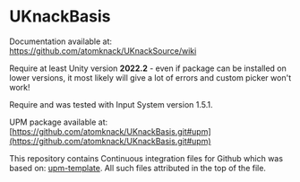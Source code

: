 # UKnackBasis
Documentation available at: https://github.com/atomknack/UKnackSource/wiki

Require at least Unity version **2022.2** - even if package can be installed on lower versions, it most likely will give a lot of errors and custom picker won't work!

Require and was tested with Input System version 1.5.1.

UPM package available at:
[https://github.com/atomknack/UKnackBasis.git#upm](https://github.com/atomknack/UKnackBasis.git#upm)



This repository contains Continuous integration files for Github which was based on:
[upm-template](https://github.com/adrenak/upm-template).
All such files attributed in the top of the file.
